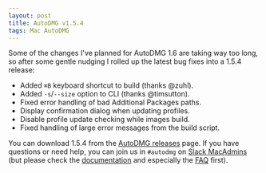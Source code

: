 ```yaml
---
layout: post
title: AutoDMG v1.5.4
tags: Mac AutoDMG
---
```


Some of the changes I've planned for AutoDMG 1.6 are taking way too long, so after some gentle nudging I rolled up the latest bug fixes into a 1.5.4 release:

* Added `⌘B` keyboard shortcut to build (thanks @zuhl).
* Added `-s`/`--size` option to CLI (thanks @timsutton).
* Fixed error handling of bad Additional Packages paths.
* Display confirmation dialog when updating profiles.
* Disable profile update checking while images build.
* Fixed handling of large error messages from the build script.

You can download 1.5.4 from the [AutoDMG releases](https://github.com/MagerValp/AutoDMG/releases) page. If you have questions or need help, you can join us in `#autodmg` on [Slack MacAdmins](https://macadmins.org) (but please check the [documentation](https://github.com/MagerValp/AutoDMG/wiki) and especially the [FAQ](https://github.com/MagerValp/AutoDMG/wiki/FAQ) first).
